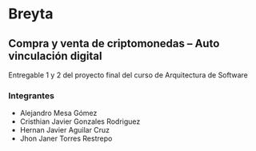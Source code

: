 # Breyta
## Compra y venta de criptomonedas – Auto vinculación digital

Entregable 1  y 2 del proyecto final del curso de Arquitectura de Software

### Integrantes

- Alejandro Mesa Gómez
- Cristhian Javier Gonzales Rodriguez 
- Hernan Javier Aguilar Cruz 
- Jhon Janer Torres Restrepo
